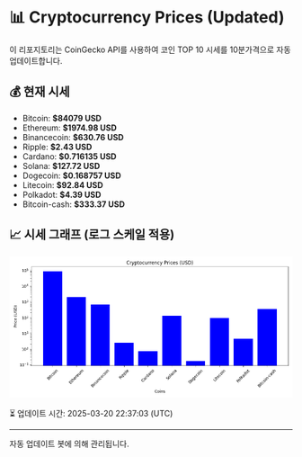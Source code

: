 
# 📊 Cryptocurrency Prices (Updated)

이 리포지토리는 CoinGecko API를 사용하여 코인 TOP 10 시세를 10분가격으로 자동 업데이트합니다.

## 💰 현재 시세
- Bitcoin: **$84079 USD**
- Ethereum: **$1974.98 USD**
- Binancecoin: **$630.76 USD**
- Ripple: **$2.43 USD**
- Cardano: **$0.716135 USD**
- Solana: **$127.72 USD**
- Dogecoin: **$0.168757 USD**
- Litecoin: **$92.84 USD**
- Polkadot: **$4.39 USD**
- Bitcoin-cash: **$333.37 USD**

## 📈 시세 그래프 (로그 스케일 적용)
![Crypto Prices](crypto_prices.png)

⏳ 업데이트 시간: 2025-03-20 22:37:03 (UTC)

---
자동 업데이트 봇에 의해 관리됩니다.
